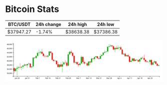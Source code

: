 # Bitcoin Stats

BTC/USDT|24h change|24h high|24h low|
|---|---|---|---|
|$37947.27|-1.74%|$38638.38|$37386.38|

<img src="./chart.svg">
